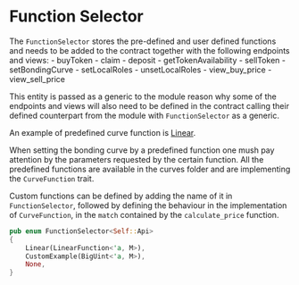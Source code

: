# Function Selector 

The `FunctionSelector` stores the pre-defined and user defined functions and needs to be added to the contract together with the following endpoints and views:
	- buyToken
	- claim
	- deposit
	- getTokenAvailability
	- sellToken
	- setBondingCurve
	- setLocalRoles
	- unsetLocalRoles
	- view_buy_price
	- view_sell_price

 This entity is passed as a generic to the module reason why some of the endpoints and views will also need to be defined in the contract calling their defined counterpart from the module with `FunctionSelector` as a generic.

An example of predefined curve function is [Linear](linear.md).

When setting the bonding curve by a predefined function one mush pay attention by the parameters requested by the certain function. All the predefined functions are available in the curves folder and are implementing the `CurveFunction` trait.

Custom functions can be defined by adding the name of it in `FunctionSelector`, followed by defining the behaviour in the implementation of `CurveFunction`, in the `match` contained by the `calculate_price` function.

```rust
pub enum FunctionSelector<Self::Api>
{
	Linear(LinearFunction<'a, M>),
	CustomExample(BigUint<'a, M>),
	None,
}
```
